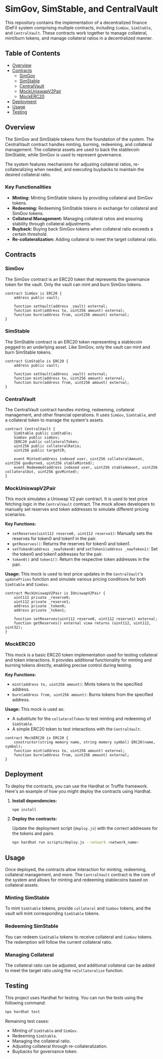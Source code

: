 # SimGov, SimStable, and CentralVault

This repository contains the implementation of a decentralized finance (DeFi) system comprising multiple contracts, including `SimGov`, `SimStable`, and `CentralVault`. These contracts work together to manage collateral, mint/burn tokens, and manage collateral ratios in a decentralized manner.

## Table of Contents
- [Overview](#overview)
- [Contracts](#contracts)
    - [SimGov](#simgov)
    - [SimStable](#simstable)
    - [CentralVault](#centralvault)
    - [MockUniswapV2Pair](#mockuniswapv2pair)
    - [MockERC20](#mockerc20)
- [Deployment](#deployment)
- [Usage](#usage)
- [Testing](#testing)

## Overview
The SimGov and SimStable tokens form the foundation of the system. The CentralVault contract handles minting, burning, redeeming, and collateral management. The collateral assets are used to back the stablecoin SimStable, while SimGov is used to represent governance.

The system features mechanisms for adjusting collateral ratios, re-collateralizing when needed, and executing buybacks to maintain the desired collateral ratio.

### Key Functionalities
- **Minting:** Minting SimStable tokens by providing collateral and SimGov tokens.
- **Redeeming:** Redeeming SimStable tokens in exchange for collateral and SimGov tokens.
- **Collateral Management:** Managing collateral ratios and ensuring stability through collateral adjustments.
- **Buyback:** Buying back SimGov tokens when collateral ratio exceeds a certain threshold.
- **Re-collateralization:** Adding collateral to meet the target collateral ratio.

## Contracts

### SimGov
The SimGov contract is an ERC20 token that represents the governance token for the vault. Only the vault can mint and burn SimGov tokens.

```solidity
contract SimGov is ERC20 {
    address public vault;

    function setVault(address _vault) external;
    function mint(address to, uint256 amount) external;
    function burn(address from, uint256 amount) external;
}
```

### SimStable
The SimStable contract is an ERC20 token representing a stablecoin pegged to an underlying asset. Like SimGov, only the vault can mint and burn SimStable tokens.

```solidity
contract SimStable is ERC20 {
    address public vault;

    function setVault(address _vault) external;
    function mint(address to, uint256 amount) external;
    function burn(address from, uint256 amount) external;
}
```

### CentralVault
The CentralVault contract handles minting, redeeming, collateral management, and other financial operations. It uses `SimGov`, `SimStable`, and a collateral token to manage the system's assets.

```solidity
contract CentralVault {
    SimStable public simStable;
    SimGov public simGov;
    IERC20 public collateralToken;
    uint256 public collateralRatio;
    uint256 public targetCR;

    event Minted(address indexed user, uint256 collateralAmount, uint256 govBurned, uint256 stableMinted);
    event Redeemed(address indexed user, uint256 stableAmount, uint256 collateralOut, uint256 govMinted);
}
```

### MockUniswapV2Pair
This mock simulates a Uniswap V2 pair contract. It is used to test price fetching logic in the `CentralVault` contract. The mock allows developers to manually set reserves and token addresses to simulate different pricing scenarios.

**Key Functions:**
- `setReserves(uint112 reserve0, uint112 reserve1)`: Manually sets the reserves for token0 and token1 in the pair.
- `getReserves()`: Returns the reserves for token0 and token1.
- `setToken0(address _newToken0)` and `setToken1(address _newToken1)`: Set the token0 and token1 addresses for the pair.
- `token0()` and `token1()`: Return the respective token addresses in the pair.

**Usage:**
This mock is used to test price updates in the `CentralVault`'s `updatePrices` function and simulate various pricing conditions for both `SimStable` and `SimGov`.

```solidity
contract MockUniswapV2Pair is IUniswapV2Pair {
    uint112 private _reserve0;
    uint112 private _reserve1;
    address private _token0;
    address private _token1;

    function setReserves(uint112 reserve0, uint112 reserve1) external;
    function getReserves() external view returns (uint112, uint112, uint32);
}
```

### MockERC20
This mock is a basic ERC20 token implementation used for testing collateral and token interactions. It provides additional functionality for minting and burning tokens directly, enabling precise control during testing.

**Key Functions:**
- `mint(address to, uint256 amount)`: Mints tokens to the specified address.
- `burn(address from, uint256 amount)`: Burns tokens from the specified address.

**Usage:**
This mock is used as:
- A substitute for the `collateralToken` to test minting and redeeming of `SimStable`.
- A simple ERC20 token to test interactions with the `CentralVault`.

```solidity
contract MockERC20 is ERC20 {
    constructor(string memory name, string memory symbol) ERC20(name, symbol);
    function mint(address to, uint256 amount) external;
    function burn(address from, uint256 amount) external;
}
```

## Deployment

To deploy the contracts, you can use the Hardhat or Truffle framework. Here's an example of how you might deploy the contracts using Hardhat.

1. **Install dependencies:**

   ```bash
   npm install
   ```

2. **Deploy the contracts:**

   Update the deployment script (`deploy.js`) with the correct addresses for the tokens and pairs.

   ```bash
   npx hardhat run scripts/deploy.js --network <network_name>
   ```

## Usage

Once deployed, the contracts allow interaction for minting, redeeming, collateral management, and more. The `CentralVault` contract is the core of the system and allows for minting and redeeming stablecoins based on collateral assets.

### Minting SimStable
To mint `SimStable` tokens, provide `collateral` and `SimGov` tokens, and the vault will mint corresponding `SimStable` tokens.

### Redeeming SimStable
You can redeem `SimStable` tokens to receive collateral and `SimGov` tokens. The redemption will follow the current collateral ratio.

### Managing Collateral
The collateral ratio can be adjusted, and additional collateral can be added to meet the target ratio using the `reCollateralize` function.

## Testing

This project uses Hardhat for testing. You can run the tests using the following command:

```bash
npx hardhat test
```

Remaining test cases:
- Minting of `SimStable` and `SimGov`.
- Redeeming `SimStable`.
- Managing the collateral ratio.
- Adjusting collateral through re-collateralization.
- Buybacks for governance token.
